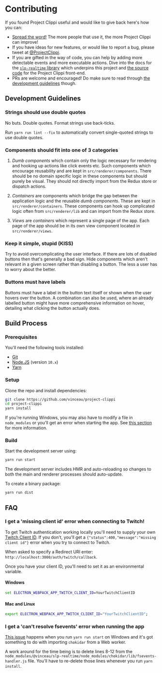 # Contributing

If you found Project Clippi useful and would like to give back here's how you can:

- [Spread the word!](https://twitter.com/intent/retweet?tweet_id=1215995909915336705) The more people that use it, the more Project Clippi can improve!
- If you have ideas for new features, or would like to report a bug, please tweet at [@ProjectClippi](https://twitter.com/ProjectClippi).
- If you are gifted in the way of code, you can help by adding more detectable events and more executable actions. Dive into the docs for the [`slp-realtime` library](https://github.com/vinceau/slp-realtime) which underpins this project and [the source code](https://github.com/vinceau/project-clippi) for the Project Clippi front-end.
- PRs are welcome and encouraged! Do make sure to read through [the development guidelines](#development-guidelines) though.

## Development Guidelines

### Strings should use double quotes

No buts. Double quotes. Format strings use back-ticks.

Run `yarn run lint --fix` to automatically convert single-quoted strings to use double quotes.

### Components should fit into one of 3 categories

1. _Dumb components_ which contain only the logic necessary for rendering and hooking up actions like click events etc. Such components which encourage reusability and are kept in `src/renderer/components`. There should be no domain specific logic in these components but should purely be visual. They should not directly import from the Redux store or dispatch actions.

2. _Containers_ are components which bridge the gap between the application logic and the reusable _dumb components_. These are kept in `src/renderer/containers`. These components can hook up complicated logic often from `src/renderer/lib` and can import from the Redux store.

3. _Views_ are _containers_ which represent a single page of the app. Each page of the app should be in its own view component located in `src/renderer/views`.

### Keep it simple, stupid (KISS)

Try to avoid overcomplicating the user interface. If there are lots of disabled buttons then that's generally a bad sign. Hide components which aren't relevant in a given screen rather than disabling a button. The less a user has to worry about the better.

### Buttons must have labels

Buttons must have a label in the button text itself or shown when the user hovers over the button. A combination can also be used, where an already labelled button might have more comprehensive information on hover, detailing what clicking the button actually does.

## Build Process

### Prerequisites

You'll need the following tools installed:

- [Git](https://git-scm.com/)
- [Node.JS](https://nodejs.org/en/) (version `10.x`)
- [Yarn](https://yarnpkg.com/en/docs/install)

### Setup

Clone the repo and install dependencies:

```bash
git clone https://github.com/vinceau/project-clippi
cd project-clippi
yarn install
```

If you're running Windows, you may also have to modify a file in `node_modules` or you'll get an error when starting the app. See [this section](#i-get-a-cant-resolve-fsevents-error-when-running-the-app) for more information.

### Build

Start the development server using:

```bash
yarn run start
```

The development server includes HMR and auto-reloading so changes to both the main and renderer processes should auto-update.

To create a binary package:

```bash
yarn run dist
```

## FAQ

### I get a 'missing client id' error when connecting to Twitch!

To get Twitch authentication working locally you'll need to supply your own [Twitch Client ID](https://dev.twitch.tv/docs/authentication). If you don't, you'll get a `{"status":400,"message":"missing client id"}` error when you try to connect to Twitch.

When asked to specify a Redirect URI enter: `http://localhost:3000/auth/twitch/callback`.

Once you have your client ID, you'll need to set it as an environmental variable.

#### Windows

```cmd
set ELECTRON_WEBPACK_APP_TWITCH_CLIENT_ID=YourTwitchClientID
```

#### Mac and Linux

```bash
export ELECTRON_WEBPACK_APP_TWITCH_CLIENT_ID="YourTwitchClientID";
```

### I get a 'can't resolve fsevents' error when running the app

[This issue](https://github.com/vinceau/project-clippi/issues/48) happens when you run `yarn run start` on Windows and it's got something to do with importing `chokidar` from a Web worker.

A work around for the time being is to delete lines 8-12 from the `node_modules/@vinceau/slp-realtime/node_modules/chokidar/lib/fsevents-handler.js` file. You'll have to re-delete those lines whenever you run `yarn install`.
